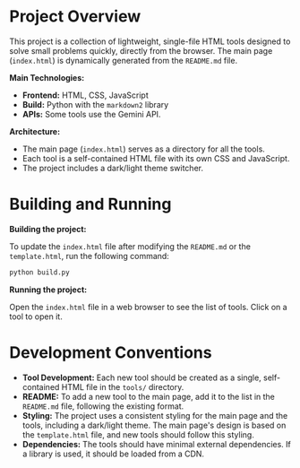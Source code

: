 # Project Overview

This project is a collection of lightweight, single-file HTML tools designed to solve small problems quickly, directly from the browser. The main page (`index.html`) is dynamically generated from the `README.md` file.

**Main Technologies:**

*   **Frontend:** HTML, CSS, JavaScript
*   **Build:** Python with the `markdown2` library
*   **APIs:** Some tools use the Gemini API.

**Architecture:**

*   The main page (`index.html`) serves as a directory for all the tools.
*   Each tool is a self-contained HTML file with its own CSS and JavaScript.
*   The project includes a dark/light theme switcher.

# Building and Running

**Building the project:**

To update the `index.html` file after modifying the `README.md` or the `template.html`, run the following command:

```sh
python build.py
```

**Running the project:**

Open the `index.html` file in a web browser to see the list of tools. Click on a tool to open it.

# Development Conventions

*   **Tool Development:** Each new tool should be created as a single, self-contained HTML file in the `tools/` directory.
*   **README:** To add a new tool to the main page, add it to the list in the `README.md` file, following the existing format.
*   **Styling:** The project uses a consistent styling for the main page and the tools, including a dark/light theme. The main page's design is based on the `template.html` file, and new tools should follow this styling.
*   **Dependencies:** The tools should have minimal external dependencies. If a library is used, it should be loaded from a CDN.
